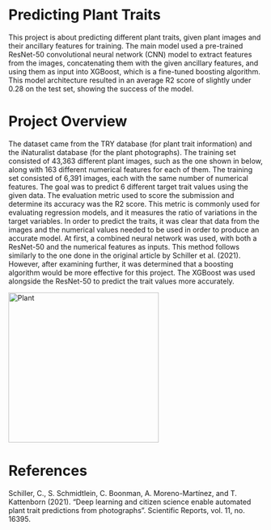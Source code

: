 # Predicting Plant Traits
This project is about predicting different plant traits, given plant images and their ancillary features for training. The main model used a pre-trained ResNet-50 convolutional neural network (CNN) model to extract features from the images, concatenating them with the given ancillary features, and using them as input into XGBoost, which is a fine-tuned boosting algorithm. This model architecture resulted in an average R2 score of slightly under 0.28 on the test set, showing the success of the model.

# Project Overview
The dataset came from the TRY database (for plant trait information) and the iNaturalist database (for the plant photographs). The training set consisted of 43,363 different plant images, such as the one shown in below, along with 163 different numerical features for each of them. The training set consisted of 6,391 images, each with the same number of numerical features. The goal was to predict 6 different target trait values using the given data. The evaluation metric used to score the submission and determine its accuracy was the R2 score. This metric is commonly used for evaluating regression models, and it measures the ratio of variations in the target variables. In order to predict the traits, it was clear that data from the images and the numerical values needed to be used in order to produce an accurate model. At first, a combined neural network was used, with both a ResNet-50 and the numerical features as inputs. This method follows similarly to the one done in the original article by Schiller et al. (2021). However, after examining further, it was determined that a boosting algorithm would be more effective for this project. The XGBoost was used alongside the ResNet-50 to predict the trait values more accurately.

<img width="297" alt="Plant" src="https://github.com/user-attachments/assets/3aa47aa5-7663-457f-83c4-e62acb39d387">


# References
Schiller, C., S. Schmidtlein, C. Boonman, A. Moreno-Martínez, and T. Kattenborn (2021). “Deep learning and citizen science enable automated plant trait predictions from photographs”. Scientific Reports, vol. 11, no. 16395.
